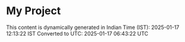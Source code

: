 # My Project

This content is dynamically generated in Indian Time (IST): 2025-01-17 12:13:22 IST
Converted to UTC: 2025-01-17 06:43:22 UTC
